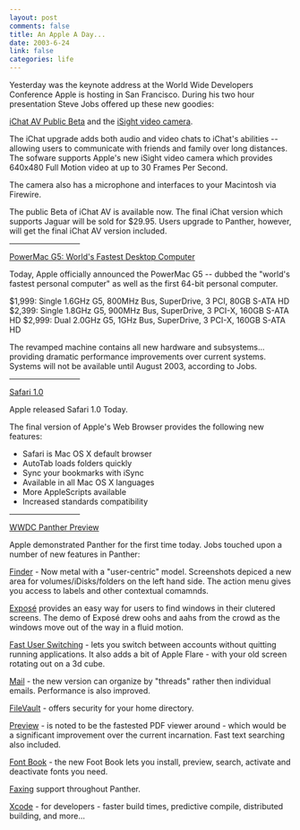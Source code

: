 ```yaml
--- 
layout: post
comments: false
title: An Apple A Day...
date: 2003-6-24
link: false
categories: life
---
```

Yesterday was the keynote address at the World Wide Developers Conference Apple is hosting in San Francisco. During his two hour presentation Steve Jobs offered up these new goodies:

<a href="http://www.apple.com/ichat/" target="_blank">iChat AV Public Beta</a> and the <a href="http://www.apple.com/isight/" target="_blank">iSight video camera</a>.

The iChat upgrade adds both audio and video chats to iChat's abilities -- allowing users to communicate with friends and family over long distances.  The sofware supports Apple's new iSight video camera which provides 640x480 Full Motion video at up to 30 Frames Per Second.

The camera also has a microphone and interfaces to your Macintosh via Firewire.

The public Beta of iChat AV is available now.  The final iChat version which supports Jaguar will be sold for $29.95.  Users upgrade to Panther, however, will get the final iChat AV version included.

<hr align="center" width="25%" /><a href="http://www.apple.com/powermac/" target="_blank">PowerMac G5: World's Fastest Desktop Computer</a>

Today, Apple officially announced the PowerMac G5 -- dubbed the "world's fastest personal computer" as well as the first 64-bit personal computer.

$1,999: Single 1.6GHz G5, 800MHz Bus, SuperDrive, 3 PCI, 80GB S-ATA HD
$2,399: Single 1.8GHz G5, 900MHz Bus, SuperDrive, 3 PCI-X, 160GB S-ATA HD
$2,999: Dual 2.0GHz G5, 1GHz Bus, SuperDrive, 3 PCI-X, 160GB S-ATA HD

The revamped machine contains all new hardware and subsystems... providing dramatic performance improvements over current systems.  Systems will not be available until August 2003, according to Jobs.

<hr align="center" width="25%" /><a href="http://www.apple.com/safari" target="_blank">Safari 1.0</a>

Apple released Safari 1.0 Today.

The final version of Apple's Web Browser provides the following new features:

- Safari is Mac OS X default browser
- AutoTab loads folders quickly
- Sync your bookmarks with iSync
- Available in all Mac OS X languages
- More AppleScripts available
- Increased standards compatibility

<hr align="center" width="25%" /><a href="http://www.apple.com/macosx/panther/" target="_blank">WWDC Panther Preview</a>

Apple demonstrated Panther for the first time today. Jobs touched upon a number of new features in Panther:

<a href="http://www.apple.com/macosx/panther/finder.html" target="_blank">Finder</a> - Now metal with a "user-centric" model.  Screenshots depiced a new area for volumes/iDisks/folders on the left hand side.  The action menu gives you access to labels and other contextual comamnds.

<a href="http://www.apple.com/macosx/panther/expose.html" target="_blank">Exposé</a> provides an easy way for users to find windows in their clutered screens.  The demo of Exposé drew oohs and aahs from the crowd as the windows move out of the way in a fluid motion.

<a href="http://www.apple.com/macosx/panther/fast_user_switching.html" target="_blank">Fast User Switching</a> - lets you switch between accounts without quitting running applications.  It also adds a bit of Apple Flare - with your old screen rotating out on a 3d cube.

<a href="http://www.apple.com/macosx/panther/mail.html" target="_blank">Mail</a> - the new version can organize by "threads" rather then individual emails.  Performance is also improved.

<a href="http://www.apple.com/macosx/panther/file_vault.html" target="_blank">FileVault</a> - offers security for your home directory.

<a href="http://www.apple.com/macosx/panther/preview.html" target="_blank">Preview</a> - is noted to be the fastested PDF viewer around - which would be a significant improvement over the current incarnation.  Fast text searching also included.

<a href="http://www.apple.com/macosx/panther/font_book.html" target="_blank">Font Book</a> - the new Foot Book lets you install, preview, search, activate and deactivate fonts you need.

<a href="http://www.apple.com/macosx/panther/faxing.html" target="_blank">Faxing</a> support throughout Panther.

<a href="http://www.apple.com/macosx/panther/xcode.html" target="_blank">Xcode</a> - for developers - faster build times, predictive compile, distributed building, and more...
